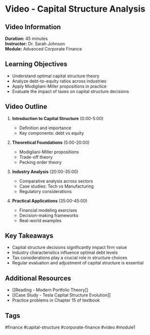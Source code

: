 # Video - Capital Structure Analysis

## Video Information
**Duration:** 45 minutes  
**Instructor:** Dr. Sarah Johnson  
**Module:** Advanced Corporate Finance  

## Learning Objectives
- Understand optimal capital structure theory
- Analyze debt-to-equity ratios across industries
- Apply Modigliani-Miller propositions in practice
- Evaluate the impact of taxes on capital structure decisions

## Video Outline
1. **Introduction to Capital Structure** (0:00-5:00)
   - Definition and importance
   - Key components: debt vs equity

2. **Theoretical Foundations** (5:00-20:00)
   - Modigliani-Miller propositions
   - Trade-off theory
   - Pecking order theory

3. **Industry Analysis** (20:00-35:00)
   - Comparative analysis across sectors
   - Case studies: Tech vs Manufacturing
   - Regulatory considerations

4. **Practical Applications** (35:00-45:00)
   - Financial modeling exercises
   - Decision-making frameworks
   - Real-world examples

## Key Takeaways
- Capital structure decisions significantly impact firm value
- Industry characteristics influence optimal debt levels
- Tax considerations play a crucial role in structure choices
- Regular evaluation and adjustment of capital structure is essential

## Additional Resources
- [[Reading - Modern Portfolio Theory]]
- [[Case Study - Tesla Capital Structure Evolution]]
- Practice problems in Chapter 15 of textbook

## Tags
#finance #capital-structure #corporate-finance #video #module1
